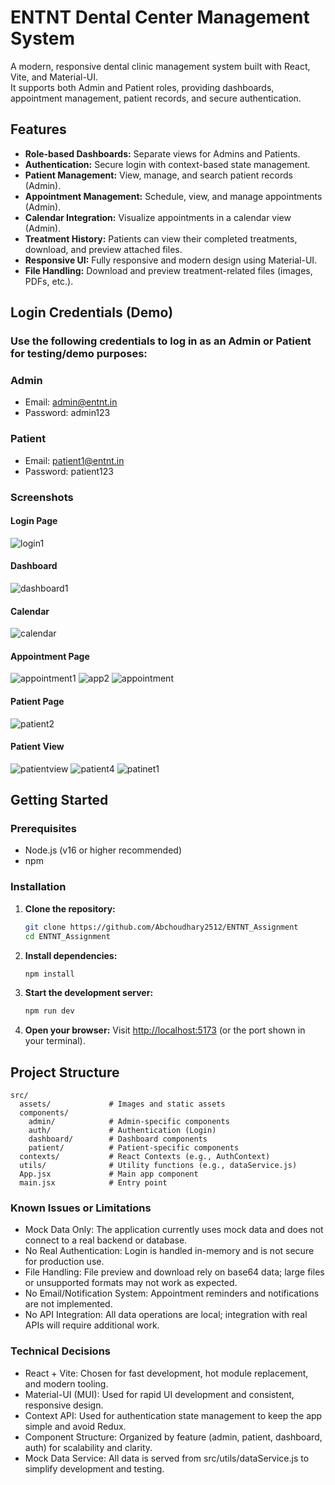 # ENTNT Dental Center Management System

A modern, responsive dental clinic management system built with React, Vite, and Material-UI.  
It supports both Admin and Patient roles, providing dashboards, appointment management, patient records, and secure authentication.

## Features

- **Role-based Dashboards:** Separate views for Admins and Patients.
- **Authentication:** Secure login with context-based state management.
- **Patient Management:** View, manage, and search patient records (Admin).
- **Appointment Management:** Schedule, view, and manage appointments (Admin).
- **Calendar Integration:** Visualize appointments in a calendar view (Admin).
- **Treatment History:** Patients can view their completed treatments, download, and preview attached files.
- **Responsive UI:** Fully responsive and modern design using Material-UI.
- **File Handling:** Download and preview treatment-related files (images, PDFs, etc.).

## Login Credentials (Demo)
### Use the following credentials to log in as an Admin or Patient for testing/demo purposes:
### Admin
   - Email: admin@entnt.in
   - Password: admin123
### Patient
   - Email: patient1@entnt.in
   - Password: patient123


### Screenshots
#### Login Page
![login1](https://github.com/user-attachments/assets/080b03b7-a46d-4293-ac29-d7ea5c088256)

#### Dashboard
![dashboard1](https://github.com/user-attachments/assets/8aa1efca-b1b4-4194-876b-b54e1005e016)

#### Calendar
![calendar](https://github.com/user-attachments/assets/62893542-359a-451a-91e3-8e698cfb15af)

#### Appointment Page
![appointment1](https://github.com/user-attachments/assets/dadedc46-5f2a-4f30-b12e-1258b4db5150)
![app2](https://github.com/user-attachments/assets/17096b1b-cbf8-4cd4-b8da-66bfe09505d2)
![appointment](https://github.com/user-attachments/assets/ab571a79-3048-4f43-aa74-4a9afe713c91)


#### Patient Page
![patient2](https://github.com/user-attachments/assets/7629bff2-2947-4d58-ac10-3d714642b038)

#### Patient View
![patientview](https://github.com/user-attachments/assets/da7a5b2a-8a20-45e0-a1e2-ea7a72ae2f80)
![patient4](https://github.com/user-attachments/assets/891f29bf-14d1-4ad6-b196-d9ca093f6273)
![patinet1](https://github.com/user-attachments/assets/ecf17a59-7d96-4f4a-adc4-c395cf57252f)


## Getting Started

### Prerequisites

- Node.js (v16 or higher recommended)
- npm

### Installation

1. **Clone the repository:**
   ```bash
   git clone https://github.com/Abchoudhary2512/ENTNT_Assignment
   cd ENTNT_Assignment
   ```

2. **Install dependencies:**
   ```bash
   npm install
   ```

3. **Start the development server:**
   ```bash
   npm run dev
   ```

4. **Open your browser:**
   Visit [http://localhost:5173](http://localhost:5173) (or the port shown in your terminal).

## Project Structure

```
src/
  assets/             # Images and static assets
  components/
    admin/            # Admin-specific components
    auth/             # Authentication (Login)
    dashboard/        # Dashboard components
    patient/          # Patient-specific components
  contexts/           # React Contexts (e.g., AuthContext)
  utils/              # Utility functions (e.g., dataService.js)
  App.jsx             # Main app component
  main.jsx            # Entry point
```

### Known Issues or Limitations
- Mock Data Only: The application currently uses mock data and does not connect to a real backend or database.
- No Real Authentication: Login is handled in-memory and is not secure for production use.
- File Handling: File preview and download rely on base64 data; large files or unsupported formats may not work as expected.
- No Email/Notification System: Appointment reminders and notifications are not implemented.
- No API Integration: All data operations are local; integration with real APIs will require additional work.

### Technical Decisions
 - React + Vite: Chosen for fast development, hot module replacement, and modern tooling.
 - Material-UI (MUI): Used for rapid UI development and consistent, responsive design.
 - Context API: Used for authentication state management to keep the app simple and avoid Redux.
 - Component Structure: Organized by feature (admin, patient, dashboard, auth) for scalability and clarity.
 - Mock Data Service: All data is served from src/utils/dataService.js to simplify development and testing.
